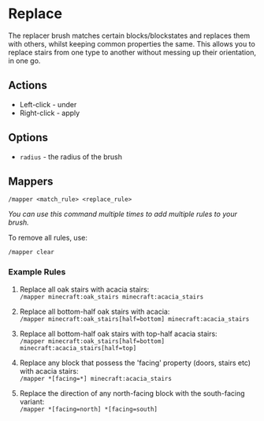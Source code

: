 # Replace
The replacer brush matches certain blocks/blockstates and replaces them with others, whilst keeping common properties
 the same. This allows you to replace stairs from one type to another without messing up their orientation, in one go.

## Actions
- Left-click - under
- Right-click - apply

## Options
- `radius` - the radius of the brush

## Mappers
```
/mapper <match_rule> <replace_rule>
```
_You can use this command multiple times to add multiple rules to your brush._

To remove all rules, use:
```
/mapper clear
```

### Example Rules

1. Replace all oak stairs with acacia stairs:  
`/mapper minecraft:oak_stairs minecraft:acacia_stairs`

2. Replace all bottom-half oak stairs with acacia:  
`/mapper minecraft:oak_stairs[half=bottom] minecraft:acacia_stairs`

3. Replace all bottom-half oak stairs with top-half acacia stairs:  
`/mapper minecraft:oak_stairs[half=bottom] minecraft:acacia_stairs[half=top]`

4. Replace any block that possess the 'facing' property (doors, stairs etc) with acacia stairs:  
`/mapper *[facing=*] minecraft:acacia_stairs`

5. Replace the direction of any north-facing block with the south-facing variant:  
`/mapper *[facing=north] *[facing=south]`